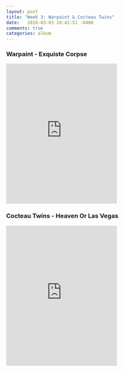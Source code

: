 ```yaml
---
layout: post
title: "Week 3: Warpaint & Cocteau Twins"
date:   2016-03-03 19:41:51 -0400
comments: true
categories: album
---
```


### Warpaint - Exquiste Corpse
<iframe src="https://embed.spotify.com/?uri=spotify%3Aalbum%3A6oRX4P7faDMJAk0Of2uh5i&view=coverart" width="300" height="380" frameborder="0" allowtransparency="true"></iframe>

### Cocteau Twins - Heaven Or Las Vegas
<iframe src="https://embed.spotify.com/?uri=spotify%3Aalbum%3A37hHXJ7xas2Nb7Jbi8ip4E&view=coverart" width="300" height="380" frameborder="0" allowtransparency="true"></iframe>

